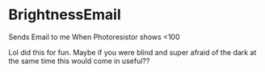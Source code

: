 # BrightnessEmail
Sends Email to me When Photoresistor shows &lt;100


Lol did this for fun. Maybe if you were blind and super afraid of the dark at the same time this would come in useful??
